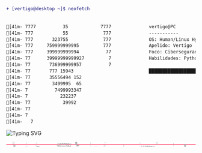 ```diff
+ [vertigo@desktop ~]$ neofetch‎
```
```diff

[41m- 7777          35            7777‎ ‎ ‎ ‎ ‎ ‎ ‎ ‎‎ ‎ ‎ ‎ ‎ ‎ ‎ ‎vertigo@PC
[41m- 777           55             777 ‎ ‎ ‎ ‎ ‎ ‎ ‎‎ ‎ ‎ ‎ ‎ ‎ ‎ ‎-----------
[41m- 777       323755             777 ‎ ‎ ‎ ‎ ‎ ‎ ‎‎ ‎ ‎ ‎ ‎ ‎ ‎ ‎OS: Human/Linux Hybrid
[41m- 777     759999999995         777 ‎ ‎ ‎ ‎ ‎ ‎ ‎‎ ‎ ‎ ‎ ‎ ‎ ‎ ‎Apelido: Vertigo
[41m- 777     399999999994          77 ‎ ‎ ‎ ‎ ‎ ‎ ‎‎ ‎ ‎ ‎ ‎ ‎ ‎ ‎Foco: Cibersegurança e inteligência artificial
[41m- 77      39999999999927         7 ‎ ‎ ‎ ‎ ‎ ‎ ‎‎ ‎ ‎ ‎ ‎ ‎ ‎ ‎Habilidades: Python, WebDevelopment, XSS, PromptInjection
[41m- 77       736999999957          7 ‎ ‎ ‎ ‎ ‎ ‎ ‎‎ ‎ ‎ ‎ ‎ ‎ ‎ ‎
[41m- 77       777 15943               ‎ ‎ ‎ ‎ ‎ ‎ ‎‎ ‎ ‎ ‎ ‎ ‎ ‎ ‎████████████████████████████████████████
[41m- 77       35556494 152            ‎ ‎ ‎ ‎ ‎ ‎ ‎‎ ‎ ‎ ‎ ‎ ‎ ‎ ‎
[41m- 77        3499995  65            ‎ ‎ ‎ ‎ ‎ ‎ ‎‎ ‎ ‎ ‎ ‎ ‎ ‎ ‎
[41m- 7          7499993347           
[41m- 7            232237             
[41m- 77            39992             
[41m- 77                              
[41m- 7                               
[41m-   7                             

```
![Typing SVG](https://readme-typing-svg.demolab.com?font=monospace&size=14&color=FFFFFF&vCenter=true&width=250&lines=[vertigo@desktop+~]$)

<div align="center">
  <img src="https://raw.githubusercontent.com/VertigoFromOuterSpace/VertigoFromOuterSpace/main/.assets/glitch_divider.svg?v=7" alt="Glitch Divider"/>
</div>
